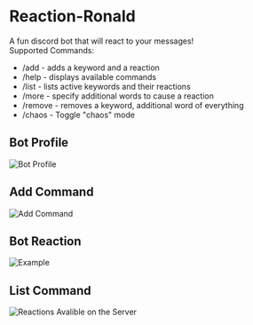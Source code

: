 # Reaction-Ronald
A fun discord bot that will react to your messages!\
Supported Commands:
* /add - adds a keyword and a reaction
* /help - displays available commands
* /list - lists active keywords and their reactions
* /more - specify additional words to cause a reaction
* /remove - removes a keyword, additional word of everything
* /chaos - Toggle "chaos" mode


## Bot Profile
![Bot Profile](https://user-images.githubusercontent.com/37476686/210154784-4bf736ff-a840-40d3-80d7-bdb90b867fb5.png)

## Add Command
![Add Command](https://user-images.githubusercontent.com/37476686/210154801-fd0f5a74-2ae4-40db-94a0-c1d8d69adf7a.png)

## Bot Reaction
![Example](https://user-images.githubusercontent.com/37476686/210154813-1bd92fc2-793d-4696-a0f4-be8e2e86c723.png)

## List Command
![Reactions Avalible on the Server](https://user-images.githubusercontent.com/37476686/210154835-70c57c09-8a42-4d82-8eac-3d0803272c94.jpg)
